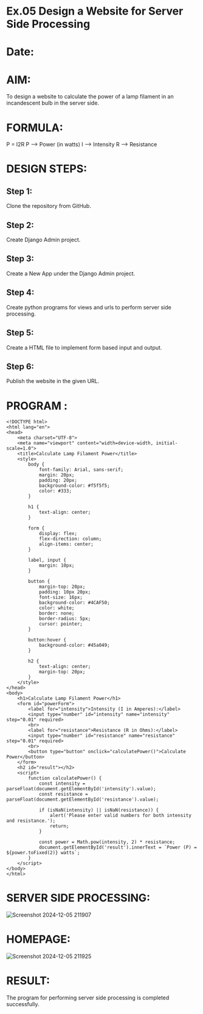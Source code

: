 # Ex.05 Design a Website for Server Side Processing
# Date:
# AIM:
To design a website to calculate the power of a lamp filament in an incandescent bulb in the server side.

# FORMULA:
P = I2R
P --> Power (in watts)
 I --> Intensity
 R --> Resistance

# DESIGN STEPS:
## Step 1:
Clone the repository from GitHub.

## Step 2:
Create Django Admin project.

## Step 3:
Create a New App under the Django Admin project.

## Step 4:
Create python programs for views and urls to perform server side processing.

## Step 5:
Create a HTML file to implement form based input and output.

## Step 6:
Publish the website in the given URL.

# PROGRAM :
```
<!DOCTYPE html>
<html lang="en">
<head>
    <meta charset="UTF-8">
    <meta name="viewport" content="width=device-width, initial-scale=1.0">
    <title>Calculate Lamp Filament Power</title>
    <style>
        body {
            font-family: Arial, sans-serif;
            margin: 20px;
            padding: 20px;
            background-color: #f5f5f5;
            color: #333;
        }

        h1 {
            text-align: center;
        }

        form {
            display: flex;
            flex-direction: column;
            align-items: center;
        }

        label, input {
            margin: 10px;
        }

        button {
            margin-top: 20px;
            padding: 10px 20px;
            font-size: 16px;
            background-color: #4CAF50;
            color: white;
            border: none;
            border-radius: 5px;
            cursor: pointer;
        }

        button:hover {
            background-color: #45a049;
        }

        h2 {
            text-align: center;
            margin-top: 20px;
        }
    </style>
</head>
<body>
    <h1>Calculate Lamp Filament Power</h1>
    <form id="powerForm">
        <label for="intensity">Intensity (I in Amperes):</label>
        <input type="number" id="intensity" name="intensity" step="0.01" required>
        <br>
        <label for="resistance">Resistance (R in Ohms):</label>
        <input type="number" id="resistance" name="resistance" step="0.01" required>
        <br>
        <button type="button" onclick="calculatePower()">Calculate Power</button>
    </form>
    <h2 id="result"></h2>
    <script>
        function calculatePower() {
            const intensity = parseFloat(document.getElementById('intensity').value);
            const resistance = parseFloat(document.getElementById('resistance').value);

            if (isNaN(intensity) || isNaN(resistance)) {
                alert('Please enter valid numbers for both intensity and resistance.');
                return;
            }

            const power = Math.pow(intensity, 2) * resistance;
            document.getElementById('result').innerText = `Power (P) = ${power.toFixed(2)} watts`;
        }
    </script>
</body>
</html>
```
# SERVER SIDE PROCESSING:
![Screenshot 2024-12-05 211907](https://github.com/user-attachments/assets/63c6a226-ff91-422e-aee9-bf91d4915a66)

# HOMEPAGE:
![Screenshot 2024-12-05 211925](https://github.com/user-attachments/assets/c54263a9-67b5-4c78-a788-cb9827162df9)

# RESULT:
The program for performing server side processing is completed successfully.
